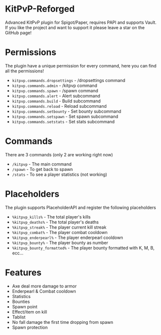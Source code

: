 # KitPvP-Reforged
Advanced KitPvP plugin for Spigot/Paper, requires PAPI and supports Vault.
If you like the project and want to support it please leave a star on the GitHub page!

# Permissions
The plugin have a unique permission for every command, here you can find all the permissions!
* `kitpvp.commands.dropsettings` - /dropsettings command
* `kitpvp.commands.admin` - /kitpvp command
* `kitpvp.commands.spawn` - /spawn command
* `kitpvp.commands.alert` - Alert subcommand
* `kitpvp.commands.build` - Build subcommand
* `kitpvp.commands.reload` - Reload subcommand
* `kitpvp.commands.setbounty` - Set bounty subcommand
* `kitpvp.commands.setspawn` - Set spawn subcommand
* `kitpvp.commands.setstats` - Set stats subcommand

# Commands
There are 3 commands (only 2 are working right now)
* `/kitpvp` - The main command
* `/spawn` - To get back to spawn
* `/stats` - To see a player statistics (not working)

# Placeholders
The plugin supports PlaceholderAPI and register the following placeholders
* `%kitpvp_kills%` - The total player's kills
* `%kitpvp_deaths%` - The total player's deaths
* `%kitpvp_streak%` - The player current kill streak
* `%kitpvp_combat%` - The player combat cooldown
* `%kitpvp_enderpearl%` - The player enderpearl cooldown
* `%kitpvp_bounty%` - The player bounty as number
* `%kitpvp_bounty_formatted%` - The player bounty formatted with K, M, B, ecc...

# Features
* Axe deal more damage to armor
* Enderpearl & Combat cooldown
* Statistics
* Bounties
* Spawn point
* Effect/item on kill
* Tablist
* No fall damage the first time dropping from spawn
* Spawn protection
